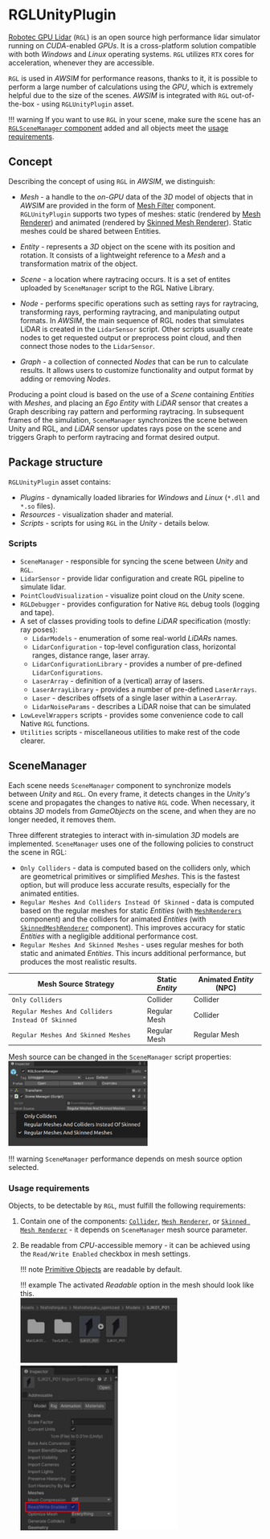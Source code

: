 # RGLUnityPlugin
[Robotec GPU Lidar](https://github.com/RobotecAI/RobotecGPULidar) (`RGL`) is an open source high performance lidar simulator running on *CUDA*-enabled *GPUs*. It is a cross-platform solution compatible with both *Windows* and *Linux* operating systems. `RGL` utilizes `RTX` cores for acceleration, whenever they are accessible. 

`RGL` is used in *AWSIM* for performance reasons, thanks to it, it is possible to perform a large number of calculations using the *GPU*, which is extremely helpful due to the size of the scenes. *AWSIM* is integrated with `RGL` out-of-the-box - using `RGLUnityPlugin` asset.

!!! warning
    If you want to use `RGL` in your scene, make sure the scene has an [`RGLSceneManager` component](#rglscenemanager) added and all objects meet the [usage requirements](#usage-requirements).

## Concept

Describing the concept of using `RGL` in *AWSIM*, we distinguish:

- *Mesh* - a handle to the *on-GPU* data of the *3D* model of objects that in *AWSIM* are provided in the form of [Mesh Filter](https://docs.unity3d.com/Manual/class-MeshFilter.html) component. `RGLUnityPlugin` supports two types of meshes: static (rendered by [Mesh Renderer](https://docs.unity3d.com/ScriptReference/MeshRenderer.html)) and animated (rendered by [Skinned Mesh Renderer](https://docs.unity3d.com/ScriptReference/SkinnedMeshRenderer.html)). Static meshes could be shared between Entities.

- *Entity* - represents a *3D* object on the scene with its position and rotation. It consists of a lightweight reference to a *Mesh* and a transformation matrix of the object.

- *Scene* - a location where raytracing occurs. It is a set of entites uploaded by `SceneManager` script to the RGL Native Library.

- *Node* - performs specific operations such as setting rays for raytracing, transforming rays, performing raytracing, and manipulating output formats. In *AWSIM*, the main sequence of RGL nodes that simulates LiDAR is created in the `LidarSensor` script. Other scripts usually create nodes to get requested output or preprocess point cloud, and then connect those nodes to the `LidarSensor`.

- *Graph* - a collection of connected *Nodes* that can be run to calculate results. It allows users to customize functionality and output format by adding or removing *Nodes*.

Producing a point cloud is based on the use of a *Scene* containing *Entities* with *Meshes*, and placing an *Ego* *Entity* with *LiDAR* sensor that creates a Graph describing ray pattern and performing raytracing. In subsequent frames of the simulation, `SceneManager` synchronizes the scene between Unity and RGL, and *LiDAR* sensor updates rays pose on the scene and triggers Graph to perform raytracing and format desired output.

## Package structure

`RGLUnityPlugin` asset contains:

- *Plugins* - dynamically loaded libraries for *Windows* and *Linux* (`*.dll` and `*.so` files).
- *Resources* - visualization shader and material.
- *Scripts* - scripts for using `RGL` in the *Unity* - details below.

### Scripts
  - `SceneManager` - responsible for syncing the scene between *Unity* and `RGL`.
  - `LidarSensor` - provide lidar configuration and create RGL pipeline to simulate lidar.
  - `PointCloudVisualization` - visualize point cloud on the *Unity* scene.
  - `RGLDebugger` - provides configuration for Native `RGL` debug tools (logging and tape).
  - A set of classes providing tools to define *LiDAR* specification (mostly: ray poses):
      - `LidarModels` - enumeration of some real-world *LiDARs* names.
      - `LidarConfiguration` - top-level configuration class, horizontal ranges, distance range, laser array.
      - `LidarConfigurationLibrary` - provides a number of pre-defined `LidarConfigurations`.
      - `LaserArray` - definition of a (vertical) array of lasers.
      - `LaserArrayLibrary` - provides a number of pre-defined `LaserArrays`.
      - `Laser` - describes offsets of a single laser within a `LaserArray`.
      - `LidarNoiseParams` - describes a LiDAR noise that can be simulated
  - `LowLevelWrappers` scripts - provides some convenience code to call Native `RGL` functions.
  - `Utilities` scripts - miscellaneous utilities to make rest of the code clearer.

## SceneManager
Each scene needs `SceneManager` component to synchronize models between *Unity* and `RGL`. On every frame, it detects changes in the *Unity's* scene and propagates the changes to native `RGL` code. When necessary, it obtains *3D* models from *GameObjects* on the scene, and when they are no longer needed, it removes them.

Three different strategies to interact with in-simulation *3D* models are implemented. `SceneManager` uses one of the following policies to construct the scene in RGL:

- `Only Colliders` - data is computed based on the colliders only, which are geometrical primitives or simplified *Meshes*. This is the fastest option, but will produce less accurate results, especially for the animated entities.
- `Regular Meshes And Colliders Instead Of Skinned` - data is computed based on the regular meshes for static *Entities* (with [`MeshRenderers`](https://docs.unity3d.com/Manual/class-MeshRenderer.html) component) and the colliders for animated *Entities* (with [`SkinnedMeshRenderer`](https://docs.unity3d.com/Manual/class-SkinnedMeshRenderer.html) component). This improves accuracy for static *Entities* with a negligible additional performance cost.
- `Regular Meshes And Skinned Meshes` - uses regular meshes for both static and animated *Entities*. This incurs additional performance, but produces the most realistic results.

| Mesh Source Strategy                              | Static *Entity* | Animated *Entity* (NPC) |
| ------------------------------------------------- | --------------- | ----------------------- |
| `Only Colliders`                                  | Collider        | Collider                |
| `Regular Meshes And Colliders Instead Of Skinned` | Regular Mesh    | Collider                |
| `Regular Meshes And Skinned Meshes`               | Regular Mesh    | Regular Mesh            |

Mesh source can be changed in the `SceneManager` script properties:
<img src="scene_manager.png" width="55%">

!!! warning
    `SceneManager` performance depends on mesh source option selected.
    
### Usage requirements
Objects, to be detectable by `RGL`, must fulfill the following requirements:

1. Contain one of the components: [`Collider`](https://docs.unity3d.com/ScriptReference/Collider.html), [`Mesh Renderer`](https://docs.unity3d.com/Manual/class-MeshRenderer.html), or [`Skinned Mesh Renderer`](https://docs.unity3d.com/Manual/class-SkinnedMeshRenderer.html) - it depends on `SceneManager` mesh source parameter.
2. Be readable from *CPU*-accessible memory - it can be achieved using the `Read/Write Enabled` checkbox in mesh settings. 

    !!! note
        [Primitive Objects](https://docs.unity3d.com/Manual/PrimitiveObjects.html) are readable by default.

    !!! example
        The activated *Readable* option in the mesh should look like this.<br>
        <img src="readable.png" width="65%">


<!-- ### Debugging Native RGL library (*advanced*)

1. Create an empty object
2. Attach script `RGLDebugger`
3. Configure debug tools:
   - Logging - saves logs from Native RGL to the file
     - `Log Level` - logging verbosity level.
     - `Log Output Path` - path to the file where logs will be saved
   - Tape (Linux only) - saves all Native RGL functions calls to the file. For playback, it is required to have a special program (available in [RGL repository](https://github.com/RobotecAI/RobotecGPULidar)).
     - `Tape Output Path` - path to the file where tape recording will be saved (should contain filename without extension)
     - `Activate Tape Record` - tape recording activation button
4. Start the simulation

In case of any problems, please create issue in the [RGL repository](https://github.com/RobotecAI/RobotecGPULidar) and attach the generated files with logs and tape. -->
